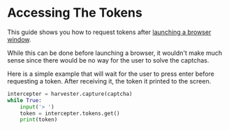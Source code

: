# Accessing The Tokens

This guide shows you how to request tokens after [launching a browser window](/docs/opening-the-browser).

While this can be done before launching a browser, it wouldn't make much
sense since there would be no way for the user to solve the captchas.

Here is a simple example that will wait for the user to press enter before
requesting a token. After receiving it, the token it printed to the screen.

```py
intercepter = harvester.capture(captcha)
while True:
    input('> ')
    token = intercepter.tokens.get()
    print(token)
```

